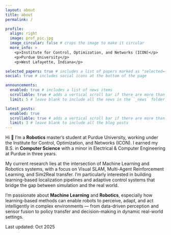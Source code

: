 ```yaml
---
layout: about
title: about
permalink: /

profile:
  align: right
  image: prof_pic.jpg
  image_circular: false # crops the image to make it circular
  more_info: >
    <p>Institute for Control, Optimization, and Networks (ICON)</p>
    <p>Purdue University</p>
    <p>West Lafayette, Indiana</p>

selected_papers: true # includes a list of papers marked as "selected={true}"
social: true # includes social icons at the bottom of the page

announcements:
  enabled: true # includes a list of news items
  scrollable: true # adds a vertical scroll bar if there are more than 3 news items
  limit: 5 # leave blank to include all the news in the `_news` folder

latest_posts:
  enabled: true
  scrollable: true # adds a vertical scroll bar if there are more than 3 new posts items
  limit: 3 # leave blank to include all the blog posts
---
```


Hi 👋 I’m a **Robotics** master’s student at Purdue University, working under the Institute for Control, Optimization, and Networks (ICON). I earned my B.S. in **Computer Science** with a minor in Electrical & Computer Engineering at Purdue in three years.

My current research lies at the intersection of Machine Learning and Robotics systems, with a focus on Visual SLAM, Multi-Agent Reinforcement Learning, and Sim2Real transfer. I’m particularly interested in building learning-based localization pipelines and adaptive control systems that bridge the gap between simulation and the real world.

I’m passionate about **Machine Learning** and **Robotics**, especially how learning-based methods can enable robots to perceive, adapt, and act intelligently in complex environments — from data-driven perception and sensor fusion to policy transfer and decision-making in dynamic real-world settings.

Last updated: Oct 2025
